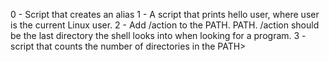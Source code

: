 0 - Script that creates an alias
1 - A script that prints hello user, where user is the current Linux user.
2 - Add /action to the PATH. PATH. /action should be the last directory the shell looks into when looking for a program.
3 -   script that counts the number of directories in the PATH>
